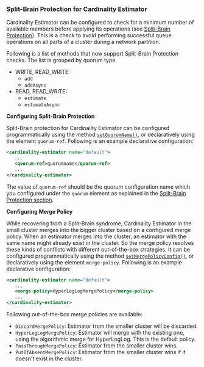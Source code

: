 
### Split-Brain Protection for Cardinality Estimator

Cardinality Estimator can be configured to check for a minimum number of available members before applying its operations (see [Split-Brain Protection](#split-brain-protection)). This is a check to avoid performing successful queue operations on all parts of a cluster during a network partition.

Following is a list of methods that now support Split-Brain Protection checks. The list is grouped by quorum type.

- WRITE, READ_WRITE:
    - `add`
    - `addAsync`
- READ, READ_WRITE:
    - `estimate`
    - `estimateAsync`

**Configuring Split-Brain Protection**

Split-Brain protection for Cardinality Estimator can be configured programmatically using the method [`setQuorumName()`](http://docs.hazelcast.org/docs/3.10/javadoc/com/hazelcast/config/CardinalityEstimatorConfig.html), or declaratively using the element `quorum-ref`. Following is an example declarative configuration:

```xml
<cardinality-estimator name="default">
   ...
   <quorum-ref>quorumname</quorum-ref>
   ...
</cardinality-estimator>
```


The value of `quorum-ref` should be the quorum configuration name which you configured under the `quorum` element as explained in the [Split-Brain Protection section](#split-brain-protection).


**Configuring Merge Policy**

While recovering from a Split-Brain syndrome, Cardinality Estimator in the small cluster merges into the bigger cluster based on a configured merge policy. When an estimator merges into the cluster, an estimator with the same name might already exist in the cluster.
So the merge policy resolves these kinds of conflicts with different out-of-the-box strategies. It can be configured programmatically using the method [`setMergePolicyConfig()`](http://docs.hazelcast.org/docs/3.10/javadoc/com/hazelcast/config/CardinalityEstimatorConfig.html), or declaratively using the element `merge-policy`. Following is an example declarative configuration:

```xml
<cardinality-estimator name="default">
   ...
   <merge-policy>HyperLogLogMergePolicy</merge-policy>
   ...
</cardinality-estimator>
```

Following out-of-the-box merge policies are available:

- `DiscardMergePolicy`: Estimator from the smaller cluster will be discarded.
- `HyperLogLogMergePolicy`: Estimator will merge with the existing one, using the algorithmic merge for HyperLogLog. This is the default policy.
- `PassThroughMergePolicy`: Estimator from the smaller cluster wins.
- `PutIfAbsentMergePolicy`: Estimator from the smaller cluster wins if it doesn't exist in the cluster.
